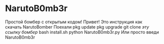 # NarutoB0mb3r
Простой бомбер с открытым кодом!
Привет!
Это инструкция как скачать NarutoBomber
Поехали
pkg update
pkg upgrade
git clone *эту ссылку бомбер*
bash install.sh
python NarutoB0mb3r.py
Или просто введи NarutoB0mb3r
